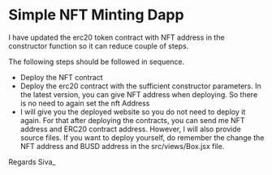# Simple NFT Minting Dapp

I have updated the erc20 token contract with NFT address in the constructor function so it can reduce couple of steps.

The following steps should be followed in sequence.

- Deploy the NFT contract
- Deploy the erc20 contract with the sufficient constructor parameters. In the latest version, you can give NFT address when deploying. So there is no need to again set the nft Address
- I will give you the deployed website so you do not need to deploy it again. For that after deploying the contracts, you can send me NFT address and ERC20 contract address. However, I will also provide source files. If you want to deploy yourself, do remember the change the NFT address and BUSD address in the src/views/Box.jsx file.

Regards
Siva\_
